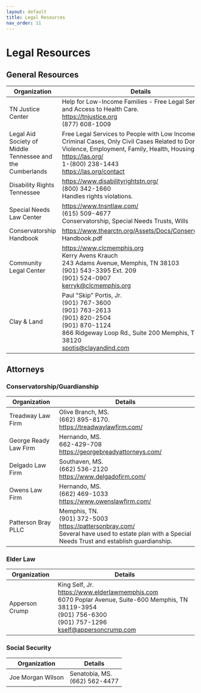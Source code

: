 ```yaml
---
layout: default
title: Legal Resources
nav_order: 11
---
```


# Legal Resources

## General Resources

| Organization | Details |
|---|---|
| TN Justice Center | Help for Low-Income Families - Free Legal Services and Access to Health Care.<br>https://tnjustice.org<br>(877) 608-1009 |
| Legal Aid Society of Middle Tennessee and the Cumberlands | Free Legal Services to People with Low Income, No Criminal Cases, Only Civil Cases Related to Domestic Violence, Employment, Family, Health, Housing, Money.<br>https://las.org/<br>1-(800) 238-1443<br>https://las.org/contact |
| Disability Rights Tennessee | https://www.disabilityrightstn.org/<br>(800) 342-1660<br>Handles rights violations. |
| Special Needs Law Center | https://www.tnsntlaw.com/<br>(615) 509-4677<br>Conservatorship, Special Needs Trusts, Wills |
| Conservatorship Handbook | https://www.thearctn.org/Assets/Docs/Conservatorship Handbook.pdf |
| Community Legal Center | https://www.clcmemphis.org<br>Kerry Avens Krauch<br>243 Adams Avenue, Memphis, TN 38103<br>(901) 543-3395 Ext. 209<br>(901) 524-0907<br>kerryk@clcmemphis.org |
| Clay & Land | Paul "Skip" Portis, Jr.<br>(901) 767-3600<br>(901) 763-2613<br>(901) 820-2504<br>(901) 870-1124<br>866 Ridgeway Loop Rd., Suite 200 Memphis, TN 38120<br>spotis@clayandind.com |

## Attorneys

### Conservatorship/Guardianship

| Organization | Details |
|---|---|
| Treadway Law Firm | Olive Branch, MS.<br>(662) 895-8170.<br>https://treadwaylawfirm.com/ |
| George Ready Law Firm | Hernando, MS.<br>662-429-708<br>https://georgebreadyattorneys.com/ |
| Delgado Law Firm | Southaven, MS.<br>(662) 536-2120<br>https://www.delgadofirm.com/ |
| Owens Law Firm | Hernando, MS.<br>(662) 469-1033<br>https://www.owenslawfirm.com/ |
| Patterson Bray PLLC | Memphis, TN.<br>(901) 372-5003<br>https://pattersonbray.com/<br>Several have used to estate plan with a Special Needs Trust and establish guardianship. |

### Elder Law

| Organization | Details |
|---|---|
| Apperson Crump | King Self, Jr.<br>https://www.elderlawmemphis.com<br>6070 Poplar Avenue, Suite-600 Memphis, TN 38119-3954<br>(901) 756-6300<br>(901) 757-1296<br>kself@appersoncrump.com |

### Social Security

| Organization | Details |
|---|---|
| Joe Morgan Wilson | Senatobia, MS.<br>(662) 562-4477 |